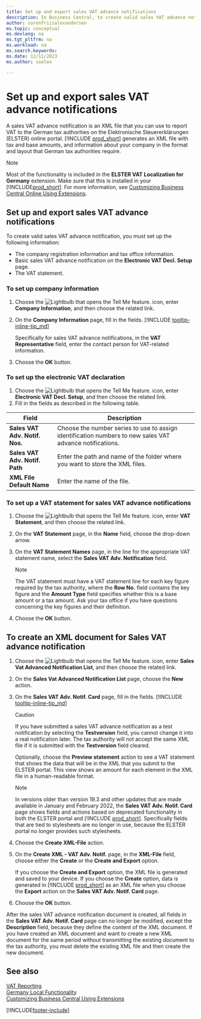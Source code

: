 ```yaml
---
title: Set up and export sales VAT advance notifications
description: In Business Central, to create valid sales VAT advance notifications, you must set up the declaration and other setup pages.
author: sorenfriisalexandersen
ms.topic: conceptual
ms.devlang: na
ms.tgt_pltfrm: na
ms.workload: na
ms.search.keywords:
ms.date: 12/11/2023
ms.author: soalex

---
```


# Set up and export sales VAT advance notifications

A sales VAT advance notification is an XML file that you can use to report VAT to the German tax authorities on the Elektronische Steuererklärungen (ELSTER) online portal. [!INCLUDE [prod_short](../../includes/prod_short.md)] generates an XML file with tax and base amounts, and information about your company in the format and layout that German tax authorities require.

> [!NOTE]
> Most of the functionality is included in the **ELSTER VAT Localization for Germany** extension. Make sure that this is installed in your [!INCLUDE[prod_short](../../includes/prod_short.md)]. For more information, see [Customizing Business Central Online Using Extensions](../../ui-extensions.md).

## Set up and export sales VAT advance notifications

To create valid sales VAT advance notification, you must set up the following information:  

- The company registration information and tax office information.  
- Basic sales VAT advance notification on the **Electronic VAT Decl. Setup** page.
- The VAT statement.  

### To set up company information

1. Choose the ![Lightbulb that opens the Tell Me feature.](../../media/ui-search/search_small.png "Tell me what you want to do") icon, enter **Company Information**, and then choose the related link.  
2. On the **Company Information** page, fill in the fields. [!INCLUDE [tooltip-inline-tip_md](../../includes/tooltip-inline-tip_md.md)]

    Specifically for sales VAT advance notifications, in the **VAT Representative** field, enter the contact person for VAT-related information.  
3. Choose the **OK** button.  

### To set up the electronic VAT declaration

1. Choose the ![Lightbulb that opens the Tell Me feature.](../../media/ui-search/search_small.png "Tell me what you want to do") icon, enter **Electronic VAT Decl. Setup**, and then choose the related link.
2. Fill in the fields as described in the following table.

|Field|Description|
|-----|-----|
|**Sales VAT Adv. Notif. Nos.**|Choose the number series to use to assign identification numbers to new sales VAT advance notifications.|
|**Sales VAT Adv. Notif. Path**|Enter the path and name of the folder where you want to store the XML files.|
|**XML File Default Name**|Enter the name of the file.|

### To set up a VAT statement for sales VAT advance notifications

1. Choose the ![Lightbulb that opens the Tell Me feature.](../../media/ui-search/search_small.png "Tell me what you want to do") icon, enter **VAT Statement**, and then choose the related link.  
2. On the **VAT Statement** page, in the **Name** field, choose the drop-down arrow.  
3. On the **VAT Statement Names** page, in the line for the appropriate VAT statement name, select the **Sales VAT Adv. Notification** field.

    > [!NOTE]
    > The VAT statement must have a VAT statement line for each key figure required by the tax authority, where the **Row No.** field contains the key figure and the **Amount Type** field specifies whether this is a base amount or a tax amount. Ask your tax office if you have questions concerning the key figures and their definition.

4. Choose the **OK** button.  

## To create an XML document for Sales VAT advance notification

1. Choose the ![Lightbulb that opens the Tell Me feature.](../../media/ui-search/search_small.png "Tell me what you want to do") icon, enter **Sales Vat Advanced Notification List**, and then choose the related link.  
2. On the **Sales Vat Advanced Notification List** page, choose the **New** action.  
3. On the **Sales VAT Adv. Notif. Card** page, fill in the fields. [!INCLUDE [tooltip-inline-tip_md](../../includes/tooltip-inline-tip_md.md)]

    > [!CAUTION]
    > If you have submitted a sales VAT advance notification as a test notification by selecting the **Testversion** field, you cannot change it into a real notification later. The tax authority will not accept the same XML file if it is submitted with the **Testversion** field cleared.

    Optionally, choose the **Preview statement** action to see a VAT statement that shows the data that will be in the XML that you submit to the ELSTER portal. This view shows an amount for each element in the XML file in a human-readable format.  

    > [!NOTE]
    > In versions older than version 19.3 and other updates that are made available in January and February 2022, the **Sales VAT Adv. Notif. Card** page shows fields and actions based on deprecated functionality in both the ELSTER portal and [!INCLUDE [prod_short](../../includes/prod_short.md)]. Specifically fields that are tied to stylesheets are no longer in use, because the ELSTER portal no longer provides such stylesheets.
4. Choose the **Create XML-File** action.

5. On the **Create XML - VAT Adv. Notif.** page, in the **XML-File** field, choose either the **Create** or the **Create and Export** option.  

    If you choose the **Create and Export** option, the XML file is generated and saved to your device. If you choose the **Create** option, data is generated in [!INCLUDE [prod_short](../../includes/prod_short.md)] as an XML file when you choose the **Export** action on the **Sales VAT Adv. Notif. Card** page.  
6. Choose the **OK** button.  

After the sales VAT advance notification document is created, all fields in the **Sales VAT Adv. Notif. Card** page can no longer be modified, except the **Description** field, because they define the content of the XML document. If you have created an XML document and want to create a new XML document for the same period without transmitting the existing document to the tax authority, you must delete the existing XML file and then create the new document.

## See also

[VAT Reporting](vat-reporting.md)  
[Germany Local Functionality](germany-local-functionality.md)  
[Customizing Business Central Using Extensions](../../ui-extensions.md)  


[!INCLUDE[footer-include](../../includes/footer-banner.md)]
